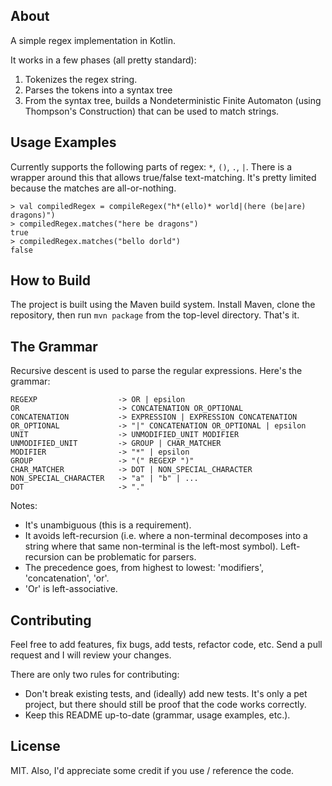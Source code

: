## About
A simple regex implementation in Kotlin.

It works in a few phases (all pretty standard):
1. Tokenizes the regex string.
2. Parses the tokens into a syntax tree
3. From the syntax tree, builds a Nondeterministic Finite Automaton (using
Thompson's Construction) that can be used to match strings.

## Usage Examples
Currently supports the following parts of regex: `*`, `()`, `.`, `|`.
There is a wrapper around this that allows true/false text-matching. It's
pretty limited because the matches are all-or-nothing.
```
> val compiledRegex = compileRegex("h*(ello)* world|(here (be|are) dragons)")
> compiledRegex.matches("here be dragons")
true
> compiledRegex.matches("bello dorld")
false
```

## How to Build
The project is built using the Maven build system. Install Maven, clone the repository,
then run `mvn package` from the top-level directory. That's it.

## The Grammar
Recursive descent is used to parse the regular expressions.
Here's the grammar:

```
REGEXP                  -> OR | epsilon
OR                      -> CONCATENATION OR_OPTIONAL
CONCATENATION           -> EXPRESSION | EXPRESSION CONCATENATION
OR_OPTIONAL             -> "|" CONCATENATION OR_OPTIONAL | epsilon
UNIT                    -> UNMODIFIED_UNIT MODIFIER
UNMODIFIED_UNIT         -> GROUP | CHAR_MATCHER
MODIFIER                -> "*" | epsilon
GROUP                   -> "(" REGEXP ")"
CHAR_MATCHER            -> DOT | NON_SPECIAL_CHARACTER
NON_SPECIAL_CHARACTER   -> "a" | "b" | ...
DOT                     -> "."
```

Notes:
* It's unambiguous (this is a requirement).
* It avoids left-recursion (i.e. where a non-terminal decomposes into
a string where that same non-terminal is the left-most symbol). Left-recursion
can be problematic for parsers.
* The precedence goes, from highest to lowest: 'modifiers', 'concatenation', 'or'.
* 'Or' is left-associative.

## Contributing
Feel free to add features, fix bugs, add tests, refactor code, etc.
Send a pull request and I will review your changes.

There are only two rules for contributing:
* Don't break existing tests, and (ideally) add new tests. It's
only a pet project, but there should still be proof that the code works
correctly.
* Keep this README up-to-date (grammar, usage examples, etc.).

## License
MIT. Also, I'd appreciate some credit if you use / reference the code.
